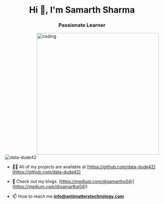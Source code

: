 <h1 align="center">Hi 👋, I'm Samarth Sharma</h1>
<h3 align="center">Passionate Learner</h3>
<img align="right" alt="coding" width="400" src="https://cdn.dribbble.com/users/1059583/screenshots/4171367/coding-freak.gif"
<p align="left"> <img src="https://komarev.com/ghpvc/?username=data-dude42&label=Profile%20views&color=0e75b6&style=flat" alt="data-dude42" /> </p>


- 👨‍💻 All of my projects are available at [https://github.com/data-dude42](https://github.com/data-dude42)

- 📝 Check out my blogs. (https://medium.com/@samarthx04)](https://medium.com/@samarthx04))

- 📫 How to reach me **info@antimatterstechnology.com**

